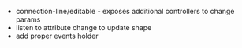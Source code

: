 * connection-line/editable  - exposes additional controllers to change params
* listen to attribute change to update shape
* add proper events holder
